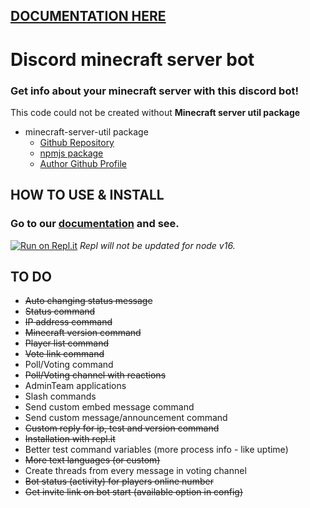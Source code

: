 ## [DOCUMENTATION HERE](https://petyxbron.gitbook.io/minecraft-bot/installation)

# Discord minecraft server bot
### Get info about your minecraft server with this discord bot!

This code could not be created without **Minecraft server util package**
* minecraft-server-util package
  * [Github Repository](https://github.com/PassTheMayo/minecraft-server-util)
  * [npmjs package](https://www.npmjs.com/package/minecraft-server-util)
  * [Author Github Profile](https://github.com/PassTheMayo)

## HOW TO USE & INSTALL

### Go to our [documentation](https://petyxbron.gitbook.io/minecraft-bot/installation/install) and see.
[![Run on Repl.it](https://repl.it/badge/github/MrMazzone/dotreplit-example)](https://repl.it/github/PetyXbron/minecraft-bot)
*Repl will not be updated for node v16.*

## TO DO

* <s>Auto changing status message</s>
* <s>Status command</s>
* <s>IP address command</s>
* <s>Minecraft version command</s>
* <s>Player list command</s>
* <s>Vote link command</s>
* Poll/Voting command
* <s>Poll/Voting channel with reactions</s>
* AdminTeam applications
* Slash commands
* Send custom embed message command
* Send custom message/announcement command
* <s>Custom reply for ip, test and version command</s>
* <s>Installation with repl.it</s>
* Better test command variables (more process info - like uptime)
* <s>More text languages (or custom)</s>
* Create threads from every message in voting channel
* <s>Bot status (activity) for players online number</s>
* <s>Get invite link on bot start (available option in config)</s>